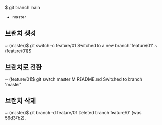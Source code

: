 $ git branch
  main
* master


## 브랜치 생성
~ (master)$ git switch -c feature/01
Switched to a new branch 'feature/01'
~ (feature/01)$ 

## 브랜치로 전환
~ (feature/01)$ git switch master
M	README.md
Switched to branch 'master'

## 브랜치 삭제
~ (master)$ git branch -d feature/01
Deleted branch feature/01 (was 56d37b2).
